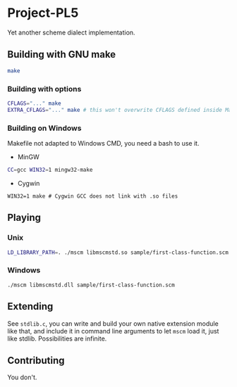 # Project-PL5

Yet another scheme dialect implementation.

## Building with GNU make

```bash
make
```

### Building with options

```bash
CFLAGS="..." make
EXTRA_CFLAGS="..." make # this won't overwrite CFLAGS defined inside Makefile
```

### Building on Windows

Makefile not adapted to Windows CMD, you need a bash to use it.

- MinGW
```bash
CC=gcc WIN32=1 mingw32-make
```

- Cygwin
```
WIN32=1 make # Cygwin GCC does not link with .so files
```

## Playing

### Unix
```bash
LD_LIBRARY_PATH=. ./mscm libmscmstd.so sample/first-class-function.scm
```

### Windows
```
./mscm libmscmstd.dll sample/first-class-function.scm
```

## Extending

See `stdlib.c`, you can write and build your own native extension module like that,
and include it in command line arguments to let `mscm` load it, just like stdlib.
Possibilities are infinite.

## Contributing

You don't.
